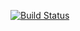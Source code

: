 [![Build Status](https://api.shippable.com/projects/53788ec8ae3c9530025f52b4/badge/master)](https://www.shippable.com/projects/53788ec8ae3c9530025f52b4)
